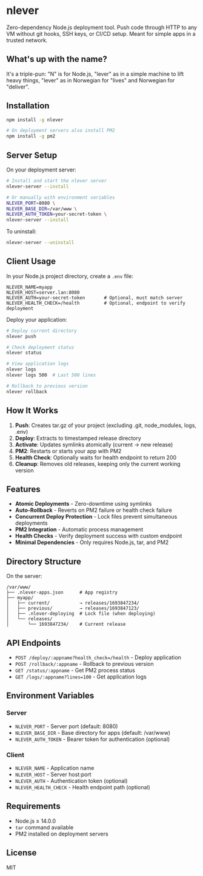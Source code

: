 # nlever

Zero-dependency Node.js deployment tool. Push code through HTTP to any VM without git hooks, SSH keys, or CI/CD setup. Meant for simple apps in a trusted network.

## What's up with the name?

It's a triple-pun: "N" is for Node.js, "lever" as in a simple machine to lift heavy things, "lever" as in Norwegian for "lives" and Norwegian for "deliver".

## Installation

```bash
npm install -g nlever

# On deployment servers also install PM2
npm install -g pm2
```

## Server Setup

On your deployment server:

```bash
# Install and start the nlever server
nlever-server --install

# Or manually with environment variables
NLEVER_PORT=8080 \
NLEVER_BASE_DIR=/var/www \
NLEVER_AUTH_TOKEN=your-secret-token \
nlever-server --install
```

To uninstall:
```bash
nlever-server --uninstall
```

## Client Usage

In your Node.js project directory, create a `.env` file:

```env
NLEVER_NAME=myapp
NLEVER_HOST=server.lan:8080
NLEVER_AUTH=your-secret-token       # Optional, must match server
NLEVER_HEALTH_CHECK=/health         # Optional, endpoint to verify deployment
```

Deploy your application:

```bash
# Deploy current directory
nlever push

# Check deployment status
nlever status

# View application logs
nlever logs
nlever logs 500  # Last 500 lines

# Rollback to previous version
nlever rollback
```

## How It Works

1. **Push**: Creates tar.gz of your project (excluding .git, node_modules, logs, .env)
2. **Deploy**: Extracts to timestamped release directory
3. **Activate**: Updates symlinks atomically (current → new release)
4. **PM2**: Restarts or starts your app with PM2
5. **Health Check**: Optionally waits for health endpoint to return 200
6. **Cleanup**: Removes old releases, keeping only the current working version

## Features

- **Atomic Deployments** - Zero-downtime using symlinks
- **Auto-Rollback** - Reverts on PM2 failure or health check failure
- **Concurrent Deploy Protection** - Lock files prevent simultaneous deployments
- **PM2 Integration** - Automatic process management
- **Health Checks** - Verify deployment success with custom endpoint
- **Minimal Dependencies** - Only requires Node.js, tar, and PM2

## Directory Structure

On the server:
```
/var/www/
├── .nlever-apps.json      # App registry
├── myapp/
│   ├── current/           → releases/1693847234/
│   ├── previous/          → releases/1693847123/
│   ├── .nlever-deploying  # Lock file (when deploying)
│   └── releases/
│       └── 1693847234/    # Current release
```

## API Endpoints

- `POST /deploy/:appname?health_check=/health` - Deploy application
- `POST /rollback/:appname` - Rollback to previous version  
- `GET /status/:appname` - Get PM2 process status
- `GET /logs/:appname?lines=100` - Get application logs

## Environment Variables

### Server
- `NLEVER_PORT` - Server port (default: 8080)
- `NLEVER_BASE_DIR` - Base directory for apps (default: /var/www)
- `NLEVER_AUTH_TOKEN` - Bearer token for authentication (optional)

### Client
- `NLEVER_NAME` - Application name
- `NLEVER_HOST` - Server host:port
- `NLEVER_AUTH` - Authentication token (optional)
- `NLEVER_HEALTH_CHECK` - Health endpoint path (optional)

## Requirements

- Node.js ≥ 14.0.0
- `tar` command available
- PM2 installed on deployment servers

## License

MIT
